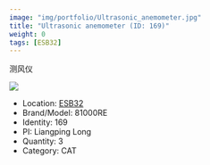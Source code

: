 ```yaml
---
image: "img/portfolio/Ultrasonic_anemometer.jpg"
title: "Ultrasonic anemometer (ID: 169)"
weight: 0
tags: [ESB32]
---
```


测风仪

<!--more-->

![](../../img/portfolio/Ultrasonic_anemometer.jpg)

- Location: [ESB32](../../tags/ESB32)
- Brand/Model: 81000RE
- Identity: 169
- PI: Liangping Long
- Quantity: 3
- Category: CAT






